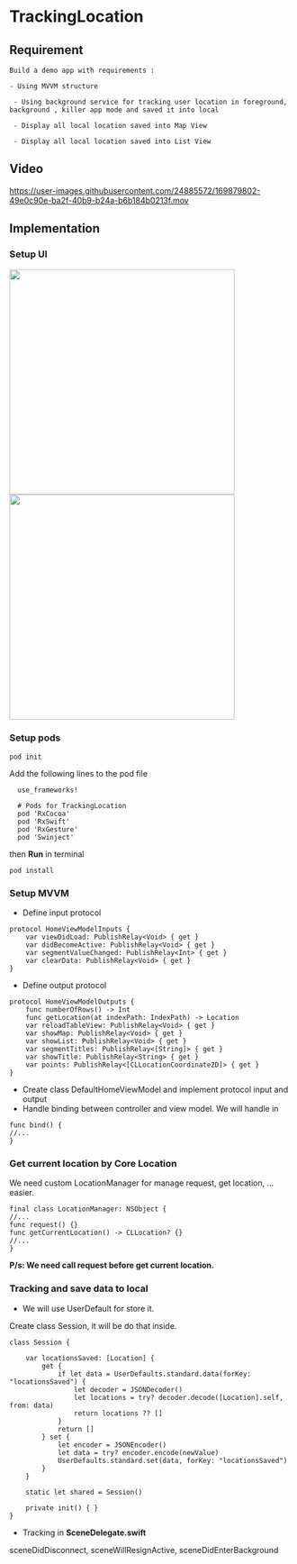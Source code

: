 # TrackingLocation

## Requirement

```
Build a demo app with requirements :

- Using MVVM structure 

 - Using background service for tracking user location in foreground, background , killer app mode and saved it into local

 - Display all local location saved into Map View

 - Display all local location saved into List View
```

## Video

https://user-images.githubusercontent.com/24885572/169879802-49e0c90e-ba2f-40b9-b24a-b6b184b0213f.mov

## Implementation

### Setup UI

<img src="./img/img1.png" width="400">
<img src="./img/img2.png" width="400">

### Setup pods

```
pod init
```

Add the following lines to the pod file

```
  use_frameworks!

  # Pods for TrackingLocation
  pod 'RxCocoa'
  pod 'RxSwift'
  pod 'RxGesture'
  pod 'Swinject'
```
then **Run** in terminal

```
pod install
```

### Setup MVVM

- Define input protocol

```
protocol HomeViewModelInputs {
    var viewDidLoad: PublishRelay<Void> { get }
    var didBecomeActive: PublishRelay<Void> { get }
    var segmentValueChanged: PublishRelay<Int> { get }
    var clearData: PublishRelay<Void> { get }
}
```

- Define output protocol

```
protocol HomeViewModelOutputs {
    func numberOfRows() -> Int
    func getLocation(at indexPath: IndexPath) -> Location
    var reloadTableView: PublishRelay<Void> { get }
    var showMap: PublishRelay<Void> { get }
    var showList: PublishRelay<Void> { get }
    var segmentTitles: PublishRelay<[String]> { get }
    var showTitle: PublishRelay<String> { get }
    var points: PublishRelay<[CLLocationCoordinate2D]> { get }
}
```

- Create class DefaultHomeViewModel and implement protocol input and output
- Handle binding between controller and view model. We will handle in

```
func bind() { 
//...
}
```

### Get current location by Core Location

We need custom LocationManager for manage request, get location, ... easier.

```
final class LocationManager: NSObject {
//...
func request() {}
func getCurrentLocation() -> CLLocation? {}
//...
}
```

**P/s: We need call request before get current location.**

### Tracking and save data to local

- We will use UserDefault for store it.

Create class Session, it will be do that inside.

```
class Session {
    
    var locationsSaved: [Location] {
        get {
            if let data = UserDefaults.standard.data(forKey: "locationsSaved") {
                let decoder = JSONDecoder()
                let locations = try? decoder.decode([Location].self, from: data)
                return locations ?? []
            }
            return []
        } set {
            let encoder = JSONEncoder()
            let data = try? encoder.encode(newValue)
            UserDefaults.standard.set(data, forKey: "locationsSaved")
        }
    }
    
    static let shared = Session()
    
    private init() { }
}
```

- Tracking in **SceneDelegate.swift**

sceneDidDisconnect, sceneWillResignActive, sceneDidEnterBackground
